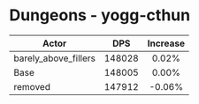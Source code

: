 # Dungeons - yogg-cthun
| Actor | DPS | Increase |
|---|:---:|:---:|
|barely_above_fillers|148028|0.02%|
|Base|148005|0.00%|
|removed|147912|-0.06%|
